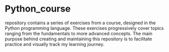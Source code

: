# Python_course
repository contains a series of exercises from a course, designed in the Python programming language. These exercises progressively cover topics ranging from the fundamentals to more advanced concepts. The main purpose behind creating and maintaining this repository is to facilitate practice and visually track my learning journey.

